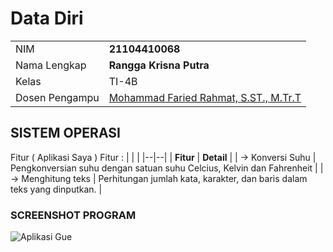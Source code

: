 # Data Diri

|  |  |
|--|--|
| NIM | **21104410068** |
| Nama Lengkap | **Rangga Krisna Putra** |
| Kelas | TI-4B |
| Dosen Pengampu | [Mohammad Faried Rahmat, S.ST., M.Tr.T](https://github.com/mrhmt80) |

## SISTEM OPERASI
Fitur ( Aplikasi Saya )
Fitur : 
|  |  |
|--|--|
| **Fitur** | **Detail** |
| -> Konversi Suhu | Pengkonversian suhu dengan satuan suhu Celcius, Kelvin dan Fahrenheit |
| -> Menghitung teks | Perhitungan jumlah kata, karakter, dan baris dalam teks yang dinputkan. |

### SCREENSHOT PROGRAM
![Aplikasi Gue]([https://github.com/vierynugroho/UAS-praktikum_SistemOperasi/blob/main/BG-Barca.jpg?raw=true](https://github.com/numbernine-09/UAS-PraktikumSistemOperasi/blob/main/Screenshot%202023-07-23%20233754.png)https://github.com/numbernine-09/UAS-PraktikumSistemOperasi/blob/main/Screenshot%202023-07-23%20233754.png])
